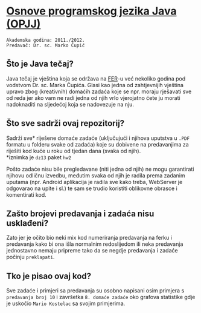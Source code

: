 [Osnove programskog jezika Java (OPJJ)][1]
==================

    Akademska godina: 2011./2012.  
    Predavač: Dr. sc. Marko Čupić


Što je Java tečaj?
--------
Java tečaj je vještina koja se održava na [FER][2]-u već nekoliko godina pod vodstvom Dr. sc. Marka Čupića. Glasi kao jedna
od zahtjevnijih vještina upravo zbog (kreativnih) domaćih zadaća koje se npr. moraju rješavati sve od reda jer ako
vam ne radi jedna od njih vrlo vjerojatno ćete ju morati nadoknaditi na sljedećoj koja se nadovezuje na nju.

Što sve sadrži ovaj repozitorij?
--------
Sadrži sve* riješene domaće zadaće (uključujući i njihova uputstva u `.PDF` formatu u folderu svake od zadaća)
koje su dobivene na predavanjima za riješiti kod kuće u roku od tjedan dana (svaka od njih).  
*iznimka je `dz13` paket `hw2`

Pošto zadaće nisu bile pregledavane (niti jedna od njih) ne mogu garantirati njihovu odličnu izvedbu, međutim svaka
od njih je radila prema zadanim uputama (npr. Android aplikacija je radila sve kako treba, WebServer je odgovarao
na upite i sl.) te sam se trudio koristiti oblikovne obrasce i komentirati kod.

Zašto brojevi predavanja i zadaća nisu usklađeni?
--------
Zato jer je očito bio neki mix kod numeriranja predavanja na ferku i predavanja kako bi ona išla normalnim redoslijedom
ili neka predavanja jednostavno nemaju pripreme tako da se negdje predavanja i zadaće počinju `preklapati`.

Tko je pisao ovaj kod?
--------
Sve zadaće i primjeri sa predavanja su osobno napisani osim primjera s `predavanja broj 10` i
završetka `8. domaće zadaće` oko grafova statistike gdje je uskočio `Mario Kostelac` sa svojim primjerima.

  [1]: http://www.fer.unizg.hr/predmet/opjj
  [2]: http://www.fer.unizg.hr